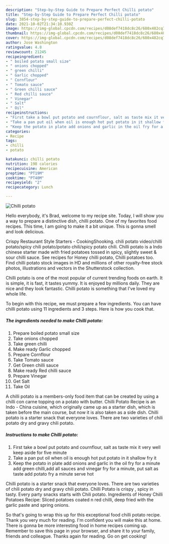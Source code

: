 ```yaml
---
description: "Step-by-Step Guide to Prepare Perfect Chilli potato"
title: "Step-by-Step Guide to Prepare Perfect Chilli potato"
slug: 3854-step-by-step-guide-to-prepare-perfect-chilli-potato
date: 2021-10-02T21:34:10.930Z
image: https://img-global.cpcdn.com/recipes/d08def7418dc8c26/680x482cq70/chilli-potato-recipe-main-photo.jpg
thumbnail: https://img-global.cpcdn.com/recipes/d08def7418dc8c26/680x482cq70/chilli-potato-recipe-main-photo.jpg
cover: https://img-global.cpcdn.com/recipes/d08def7418dc8c26/680x482cq70/chilli-potato-recipe-main-photo.jpg
author: Jose Washington
ratingvalue: 4.8
reviewcount: 21245
recipeingredient:
- " boiled potato small size"
- " onions chopped"
- " green chilli"
- " Garlic chopped"
- " Cornflour"
- " Tomato sauce"
- " Green chilli sauce"
- " Red chilli sauce"
- " Vinegar"
- " Salt"
- " Oil"
recipeinstructions:
- "First take a bowl put potato and cournflour, salt as taste mix it very well keep aside for five minute"
- "Take a pan put oil when oil is enough hot put potato in it shallow fry it"
- "Keep the potato in plate add onions and garlic in the oil fry for a minute add green chilli,add all sauces and vinegar fry for a minute, put salt as taste add potato fry a minute serve hot"
categories:
- Recipe
tags:
- chilli
- potato

katakunci: chilli potato 
nutrition: 198 calories
recipecuisine: American
preptime: "PT19M"
cooktime: "PT40M"
recipeyield: "2"
recipecategory: Lunch

---
```



![Chilli potato](https://img-global.cpcdn.com/recipes/d08def7418dc8c26/680x482cq70/chilli-potato-recipe-main-photo.jpg)

Hello everybody, it's Brad, welcome to my recipe site. Today, I will show you a way to prepare a distinctive dish, chilli potato. One of my favorites food recipes. This time, I am going to make it a bit unique. This is gonna smell and look delicious.

Crispy Restaurant Style Starters - CookingShooking. chili potato video/chilli potato/spicy chili potato/potato chili/spicy potato chili. Chilli potato is a Indo chinese starter made with fried potatoes tossed in spicy, slightly sweet &amp; sour chilli sauce. See recipes for Honey chilli potato, Chilli potatoes too. Find chilli potato stock images in HD and millions of other royalty-free stock photos, illustrations and vectors in the Shutterstock collection.

Chilli potato is one of the most popular of current trending foods on earth. It is simple, it is fast, it tastes yummy. It is enjoyed by millions daily. They are nice and they look fantastic. Chilli potato is something that I've loved my whole life.


To begin with this recipe, we must prepare a few ingredients. You can have chilli potato using 11 ingredients and 3 steps. Here is how you cook that.

<!--inarticleads1-->

##### The ingredients needed to make Chilli potato:

1. Prepare  boiled potato small size
1. Take  onions chopped
1. Take  green chilli
1. Make ready  Garlic chopped
1. Prepare  Cornflour
1. Take  Tomato sauce
1. Get  Green chilli sauce
1. Make ready  Red chilli sauce
1. Prepare  Vinegar
1. Get  Salt
1. Take  Oil


A chilli potato is a members-only food item that can be created by using a chilli con carne topping on a potato with butter. Chilli Potato Recipe is an Indo - China cuisine, which originally came up as a starter dish, which is taken before the main course, but now it is also taken as a side dish. Chilli potato is a starter snack that everyone loves. There are two varieties of chili potato dry and gravy chili potato. 

<!--inarticleads2-->

##### Instructions to make Chilli potato:

1. First take a bowl put potato and cournflour, salt as taste mix it very well keep aside for five minute
1. Take a pan put oil when oil is enough hot put potato in it shallow fry it
1. Keep the potato in plate add onions and garlic in the oil fry for a minute add green chilli,add all sauces and vinegar fry for a minute, put salt as taste add potato fry a minute serve hot


Chilli potato is a starter snack that everyone loves. There are two varieties of chili potato dry and gravy chili potato. Chilli Potato is crispy , spicy in tasty. Every party snacks starts with Chili potato. Ingredients of Honey Chilli Potatoes Recipe: Sliced potatoes coated n red chilli, deep fried with the garlic paste and spring onions. 

So that's going to wrap this up for this exceptional food chilli potato recipe. Thank you very much for reading. I'm confident you will make this at home. There is gonna be more interesting food in home recipes coming up. Remember to save this page in your browser, and share it to your family, friends and colleague. Thanks again for reading. Go on get cooking!
